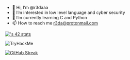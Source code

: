 - 👋 Hi, I’m @r3daaa
- 👀 I’m interested in low level language and cyber security
- 🌱 I’m currently learning C and Python
- 📫 How to reach me r3da@protonmail.com

<!---
r3daaa/r3daaa is a ✨ special ✨ repository because its `README.md` (this file) appears on your GitHub profile.
You can click the Preview link to take a look at your changes.
--->

[![<username>'s 42 stats](https://badge.mediaplus.ma/binary/rrakman)](https://github.com/oakoudad/badge42)

  
 <img src="https://tryhackme-badges.s3.amazonaws.com/r3da.png" alt="TryHackMe">

  
  
  [![GitHub Streak](https://streak-stats.demolab.com/?user=r3daaa&theme=tokyonight)](https://git.io/streak-stats)
